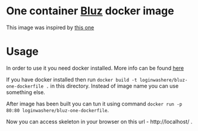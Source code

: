 # One container [Bluz](https://github.com/bluzphp/skeleton) docker image

This image was inspired by [this one](https://github.com/nazar-pc/CleverStyle-CMS/tree/master/docker)

# Usage

In order to use it you need docker installed. More info can be found [here](http://docs.docker.com/mac/started/)

If you have docker installed then run `docker build -t loginwashere/bluz-one-dockerfile .` in this directory.
Instead of image name you can use something else.

After image has been built you can tun it using command `docker run -p 80:80 loginwashere/bluz-one-dockerfile`.

Now you can access skeleton in your browser on this url - http://localhost/ .
